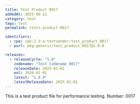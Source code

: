 ```yaml
---
title: Test Product 0017
addedAt: 2025-08-21
category: test
tags: test
permalink: /test-product-0017

identifiers:
  - cpe: cpe:2.3:a:testvendor:test_product_0017
  - purl: pkg:generic/test_product_0017@1.0.0

releases:
  - releaseCycle: "1.0"
    codename: "Test Codename 0017"
    releaseDate: 2025-01-01
    eol: 2026-01-01
    latest: "1.0.0"
    latestReleaseDate: 2025-01-01
---
```


This is a test product file for performance testing. Number: 0017

